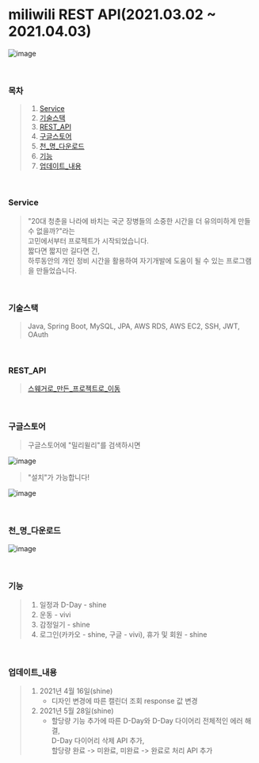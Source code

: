 # miliwili REST API(2021.03.02 ~ 2021.04.03)

![image](https://user-images.githubusercontent.com/7114874/119609679-f439c100-be32-11eb-93f3-42bb12bbf8bf.png)

<br>

### 목차
> 1. [Service](#Service)
> 2. [기술스택](#기술스택)
> 3. [REST_API](#REST_API)
> 4. [구글스토어](#구글스토어)
> 5. [천_명_다운로드](#천_명_다운로드)
> 6. [기능](#기능)
> 7. [업데이트_내용](#업데이트_내용)

<br>

### Service
> "20대 청춘을 나라에 바치는 국군 장병들의 소중한 시간을 더 유의미하게 만들 수 없을까?"라는<br>
> 고민에서부터 프로젝트가 시작되었습니다.<br>
> 짧다면 짧지만 길다면 긴, <br>
> 하루동안의 개인 정비 시간을 활용하여 자기개발에 도움이 될 수 있는 프로그램을 만들었습니다.

<br>

### 기술스택
> Java, Spring Boot, MySQL, JPA, AWS RDS, AWS EC2, SSH, JWT, OAuth

<br>

### REST_API
> [스웨거로_만든_프로젝트로_이동](https://shine94.kr/swagger-ui.html)

<br>

### 구글스토어 
> 구글스토어에 "밀리윌리"를 검색하시면

![image](https://user-images.githubusercontent.com/7114874/119633221-7aaecc80-be4c-11eb-8475-d2529e26692c.png)


> "설치"가 가능합니다!

![image](https://user-images.githubusercontent.com/7114874/119633318-95814100-be4c-11eb-8ccb-82df768c098c.png)


<br>

### 천_명_다운로드
![image](https://user-images.githubusercontent.com/7114874/119636860-06762800-be50-11eb-9b70-6da73da6a8da.png)

<br>

### 기능
> 1. 일정과 D-Day - shine
> 2. 운동 - vivi
> 3. 감정일기 - shine
> 4. 로그인(카카오 - shine, 구글 - vivi), 휴가 및 회원 - shine

<br>

### 업데이트_내용
> 1. 2021년 4월 16일(shine)
>    * 디자인 변경에 따른 캘린더 조회 response 값 변경
> 2. 2021년 5월 28일(shine)    
>    * 할당량 기능 추가에 따른 D-Day와 D-Day 다이어리 전체적인 에러 해결, <br>
>      D-Day 다이어리 삭제 API 추가, <br>
>      할당량 완료 -> 미완료, 미완료 -> 완료로 처리 API 추가

